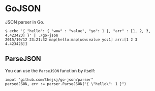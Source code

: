 # GoJSON

JSON parser in Go.

```
$ echo '{ "hello": { "wow" : "value", "yo": 1 }, "arr" : [1, 2, 3, 4.423423] }' | ./go-json
2015/10/12 23:21:32 map[hello:map[wow:value yo:1] arr:[1 2 3 4.423423]]
```

## ParseJSON

You can use the `ParseJSON` function by itself:

```
impot "github.com/thejsj/go-json/parser"
parsedJSON, err := parser.ParseJSON("{ \"hello\": 1 }")
```
